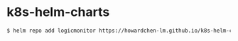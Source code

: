 # k8s-helm-charts

```bash
$ helm repo add logicmonitor https://howardchen-lm.github.io/k8s-helm-charts/docs
```
